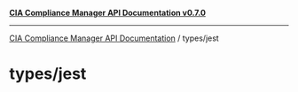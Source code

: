 [**CIA Compliance Manager API Documentation v0.7.0**](../../README.md)

***

[CIA Compliance Manager API Documentation](../../modules.md) / types/jest

# types/jest
